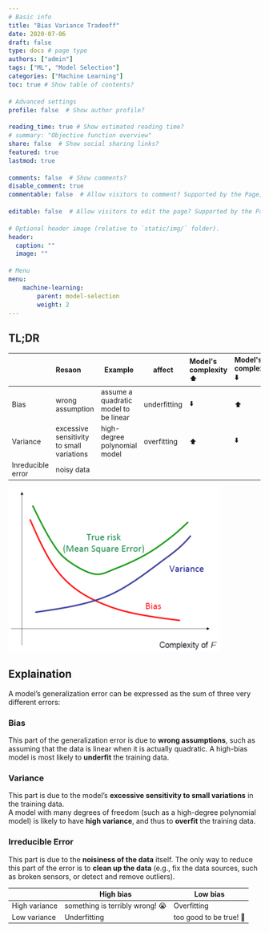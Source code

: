 ```yaml
---
# Basic info
title: "Bias Variance Tradeoff"
date: 2020-07-06
draft: false
type: docs # page type
authors: ["admin"]
tags: ["ML", "Model Selection"]
categories: ["Machine Learning"]
toc: true # Show table of contents?

# Advanced settings
profile: false  # Show author profile?

reading_time: true # Show estimated reading time?
# summary: "Objective function overview"
share: false  # Show social sharing links?
featured: true
lastmod: true

comments: false  # Show comments?
disable_comment: true
commentable: false  # Allow visitors to comment? Supported by the Page, Post, and Docs content types.

editable: false  # Allow visitors to edit the page? Supported by the Page, Post, and Docs content types.

# Optional header image (relative to `static/img/` folder).
header:
  caption: ""
  image: ""

# Menu
menu: 
    machine-learning:
        parent: model-selection
        weight: 2
---
```


## TL;DR

|                    | Resaon                                     | Example                                | affect       | Model's complexity ⬆️ | Model's complexity ⬇️ |
| :----------------- | :----------------------------------------- | -------------------------------------- | ------------ | :------------------- | :------------------- |
| Bias               | wrong  assumption                          | assume a  quadratic model to be linear | underfitting | ⬇️                    | ⬆️                    |
| Variance           | excessive  sensitivity to small variations | high-degree  polynomial model          | overfitting  | ⬆️                    | ⬇️                    |
| Inreducible  error | noisy  data                                |                                        |              |                      |                      |

<img src="https://raw.githubusercontent.com/EckoTan0804/upic-repo/master/uPic/image-20200120105846503.png" alt="image-20200120105846503" style="zoom:50%;" />

## Explaination

A model’s generalization error can be expressed as the sum of three very different errors:

### Bias
This part of the generalization error is due to **wrong assumptions**, such as assuming that the data is linear when it is actually quadratic. 
A high-bias model is most likely to **underfit** the training data.

### Variance
This part is due to the model’s **excessive sensitivity to small variations** in the training data. \
A model with many degrees of freedom (such as a high-degree polynomial model) is likely to have **high variance**, and thus to **overfit** the training data.

### Irreducible Error
This part is due to the **noisiness of the data** itself. 
The only way to reduce this part of the error is to **clean up the data** (e.g., fix the data sources, such as broken sensors, or detect and remove outliers). 

|               | High bias                      | Low bias               |
| ------------- | ------------------------------ | ---------------------- |
| High variance | something is terribly wrong! 😭 | Overfitting            |
| Low variance  | Underfitting                   | too good to be true! 🤪 |